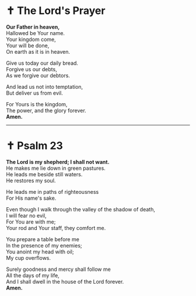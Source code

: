 # ✝️ The Lord's Prayer

**Our Father in heaven,**  
Hallowed be Your name.  
Your kingdom come,  
Your will be done,  
On earth as it is in heaven.  

Give us today our daily bread.  
Forgive us our debts,  
As we forgive our debtors.  

And lead us not into temptation,  
But deliver us from evil.  

For Yours is the kingdom,  
The power, and the glory forever.  
**Amen.**

---

# ✝️ Psalm 23

**The Lord is my shepherd; I shall not want.**  
He makes me lie down in green pastures.  
He leads me beside still waters.  
He restores my soul.  

He leads me in paths of righteousness  
For His name's sake.  

Even though I walk through the valley of the shadow of death,  
I will fear no evil,  
For You are with me;  
Your rod and Your staff, they comfort me.  

You prepare a table before me  
In the presence of my enemies;  
You anoint my head with oil;  
My cup overflows.  

Surely goodness and mercy shall follow me  
All the days of my life,  
And I shall dwell in the house of the Lord forever.  
**Amen.**
